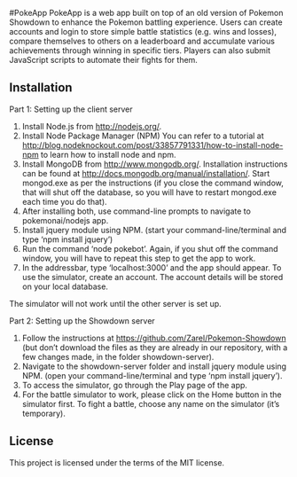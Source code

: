 #PokeApp
PokeApp is a web app built on top of an old version of Pokemon Showdown to enhance the Pokemon battling experience. Users can create accounts and login to store simple battle statistics (e.g. wins and losses), compare themselves to others on a leaderboard and accumulate various achievements through winning in specific tiers. Players can also submit JavaScript scripts to automate their fights for them.

## Installation

Part 1: Setting up the client server

1. Install Node.js from http://nodejs.org/.
2. Install Node Package Manager (NPM) You can refer to a tutorial at http://blog.nodeknockout.com/post/33857791331/how-to-install-node-npm to learn how to install node and npm.
3. Install MongoDB from http://www.mongodb.org/. Installation instructions can be found at http://docs.mongodb.org/manual/installation/. Start mongod.exe as per the instructions (if you close the command window, that will shut off the database, so you will have to restart mongod.exe each time you do that).
4. After installing both, use command-line prompts to navigate to pokemonai/nodejs app.
5. Install jquery module using NPM. (start your command-line/terminal and type ‘npm install jquery’)
6. Run the command ‘node pokebot’. Again, if you shut off the command window, you will have to repeat this step to get the app to work.
7. In the addressbar, type ‘localhost:3000’ and the app should appear. To use the simulator, create an account. The account details will be stored on your local database.

The simulator will not work until the other server is set up.

Part 2: Setting up the Showdown server

1. Follow the instructions at https://github.com/Zarel/Pokemon-Showdown (but don’t download the files as they are already in our repository, with a few changes made, in the folder showdown-server). 
2. Navigate to the showdown-server folder and install jquery module using NPM. (open your command-line/terminal and type ‘npm install jquery’).
3. To access the simulator, go through the Play page of the app.
4. For the battle simulator to work, please click on the Home button in the simulator first. To fight a battle, choose any name on the simulator (it’s temporary). 

## License

This project is licensed under the terms of the MIT license.
